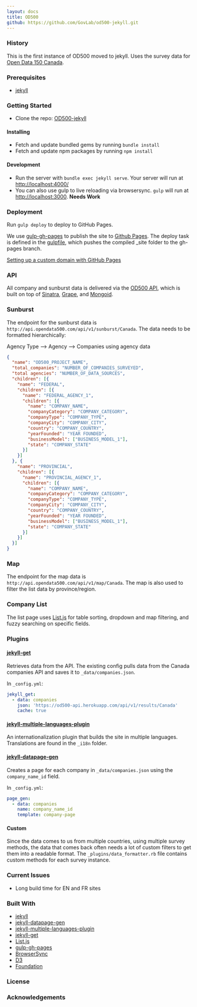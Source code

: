 ```yaml
---
layout: docs
title: OD500
github: https://github.com/GovLab/od500-jekyll.git
---
```

### History
This is the first instance of OD500 moved to jekyll. Uses the survey data for [Open Data 150 Canada](http://canada.opendata500.com/).

### Prerequisites
- [jekyll](https://jekyllrb.com/)


### Getting Started

- Clone the repo: [OD500-jekyll](https://github.com/GovLab/od500-jekyll.git)

#### Installing

- Fetch and update bundled gems by running `bundle install`
- Fetch and update npm packages by running `npm install`

#### Development
- Run the server with `bundle exec jekyll serve`. Your server will run at [http://localhost:4000/](http://localhost:4000/)
- You can also use gulp to live reloading via browsersync. `gulp` will run at [http://localhost:3000](http://localhost:3000). **Needs Work** 
  
### Deployment

Run `gulp deploy` to deploy to GitHub Pages.

We use [gulp-gh-pages](https://www.npmjs.com/package/gulp-gh-pages) to publish the site to [Github Pages](https://pages.github.com/). The deploy task is defined in the [gulpfile](https://github.com/GovLab/od500-jekyll/blob/master/gulpfile.js), which pushes the compiled _site folder to the gh-pages branch. 

[Setting up a custom domain with GitHub Pages](https://help.github.com/articles/using-a-custom-domain-with-github-pages/)
 

### API
All company and sunburst data is delivered via the [OD500 API](https://github.com/GovLab/od500-api), which is built on top of [Sinatra](https://github.com/sinatra/sinatra), [Grape](https://github.com/ruby-grape/grape), and [Mongoid](https://github.com/mongodb/mongoid).

### Sunburst
The endpoint for the sunburst data is `http://api.opendata500.com/api/v1/sunburst/Canada`. The data needs to be formatted hierarchically:

Agency Type --> Agency --> Companies using agency data

``` json
{
  "name": "OD500_PROJECT_NAME",
  "total_companies": "NUMBER_OF_COMPANIES_SURVEYED",
  "total agencies": "NUMBER_OF_DATA_SOURCES",
  "children": [{
    "name": "FEDERAL",
    "children": [{
      "name": "FEDERAL_AGENCY_1",
      "children": [{
        "name": "COMPANY_NAME",
        "companyCategory": "COMPANY_CATEGORY",
        "companyType": "COMPANY_TYPE",
        "companyCity": "COMPANY_CITY",
        "country": "COMPANY_COUNTRY",
        "yearFounded": "YEAR FOUNDED",
        "businessModel": ["BUSINESS_MODEL_1"],
        "state": "COMPANY_STATE"
      }]
    }]
  }, {
    "name": "PROVINCIAL",
    "children": [{
      "name": "PROVINCIAL_AGENCY_1",
      "children": [{
        "name": "COMPANY_NAME",
        "companyCategory": "COMPANY_CATEGORY",
        "companyType": "COMPANY_TYPE",
        "companyCity": "COMPANY_CITY",
        "country": "COMPANY_COUNTRY",
        "yearFounded": "YEAR FOUNDED",
        "businessModel": ["BUSINESS_MODEL_1"],
        "state": "COMPANY_STATE"
      }]
    }]
  }]
}
```

### Map
The endpoint for the map data is `http://api.opendata500.com/api/v1/map/Canada`. The map is also used to filter the list data by province/region.


### Company List
The list page uses [List.js](http://listjs.com/) for table sorting, dropdown and map filtering, and fuzzy searching on specific fields.


### Plugins

#### [jekyll-get](https://github.com/18F/jekyll-get) 
Retrieves data from the API. The existing config pulls data from the Canada companies API and saves it to `_data/companies.json`.

In `_config.yml`:

``` yaml
jekyll_get:
  - data: companies
    json: 'https://od500-api.herokuapp.com/api/v1/results/Canada'
    cache: true
```

#### [jekyll-multiple-languages-plugin](https://github.com/Anthony-Gaudino/jekyll-multiple-languages-plugin)
An internationalization plugin that builds the site in multiple languages. Translations are found in the `_i18n` folder.

#### [jekyll-datapage-gen](https://github.com/avillafiorita/jekyll-datapage_gen)
Creates a page for each company in `_data/companies.json` using the `company_name_id` field.

In `_config.yml`:

``` yaml
page_gen:
  - data: companies
    name: company_name_id
    template: company-page
```

#### Custom
Since the data comes to us from multiple countries, using multiple survey methods, the data that comes back often needs a lot of custom filters to get them into a readable format. The `_plugins/data_formatter.rb` file contains custom methods for each survey instance.


### Current Issues
- Long build time for EN and FR sites

### Built With
- [jekyll](https://jekyllrb.com/)
- [jekyll-datapage-gen](https://github.com/avillafiorita/jekyll-datapage_gen)
- [jekyll-multiple-languages-plugin](https://github.com/Anthony-Gaudino/jekyll-multiple-languages-plugin)
- [jekyll-get](https://github.com/18F/jekyll-get)
- [List.js](http://listjs.com/)
- [gulp-gh-pages](https://www.npmjs.com/package/gulp-gh-pages) 
- [BrowserSync](https://www.browsersync.io/)
- [D3](https://d3js.org/)
- [Foundation](https://foundation.zurb.com/)

### License

### Acknowledgements